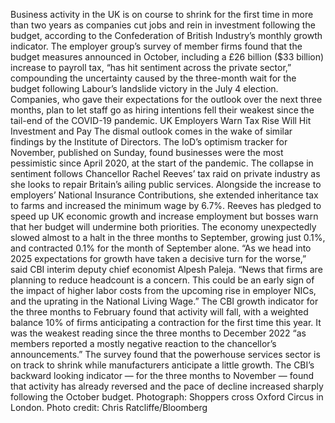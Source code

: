 Business activity in the UK is on course to shrink for the first time in more than two years as companies cut jobs and rein in investment following the budget, according to the Confederation of British Industry’s monthly growth indicator.
The employer group’s survey of member firms found that the budget measures announced in October, including a £26 billion ($33 billion) increase to payroll tax, “has hit sentiment across the private sector,” compounding the uncertainty caused by the three-month wait for the budget following Labour’s landslide victory in the July 4 election.
Companies, who gave their expectations for the outlook over the next three months, plan to let staff go as hiring intentions fell their weakest since the tail-end of the COVID-19 pandemic.
UK Employers Warn Tax Rise Will Hit Investment and Pay
The dismal outlook comes in the wake of similar findings by the Institute of Directors. The IoD’s optimism tracker for November, published on Sunday, found businesses were the most pessimistic since April 2020, at the start of the pandemic.
The collapse in sentiment follows Chancellor Rachel Reeves’ tax raid on private industry as she looks to repair Britain’s ailing public services. Alongside the increase to employers’ National Insurance Contributions, she extended inheritance tax to farms and increased the minimum wage by 6.7%.
Reeves has pledged to speed up UK economic growth and increase employment but bosses warn that her budget will undermine both priorities. The economy unexpectedly slowed almost to a halt in the three months to September, growing just 0.1%, and contracted 0.1% for the month of September alone.
“As we head into 2025 expectations for growth have taken a decisive turn for the worse,” said CBI interim deputy chief economist Alpesh Paleja. “News that firms are planning to reduce headcount is a concern. This could be an early sign of the impact of higher labor costs from the upcoming rise in employer NICs, and the uprating in the National Living Wage.”
The CBI growth indicator for the three months to February found that activity will fall, with a weighted balance 10% of firms anticipating a contraction for the first time this year. It was the weakest reading since the three months to December 2022 “as members reported a mostly negative reaction to the chancellor’s announcements.”
The survey found that the powerhouse services sector is on track to shrink while manufacturers anticipate a little growth. The CBI’s backward looking indicator — for the three months to November — found that activity has already reversed and the pace of decline increased sharply following the October budget.
Photograph: Shoppers cross Oxford Circus in London. Photo credit: Chris Ratcliffe/Bloomberg